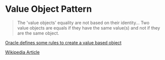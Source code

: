 # Value Object Pattern

>  The 'value objects' equality are not based on their identity... Two value objects are equals if they have the same value(s) and not if they are the same object.

[Oracle defines some rules to create a value based object](https://docs.oracle.com/javase/8/docs/api/java/lang/doc-files/ValueBased.html)


[Wikipedia Article](https://en.wikipedia.org/wiki/Value_object)
